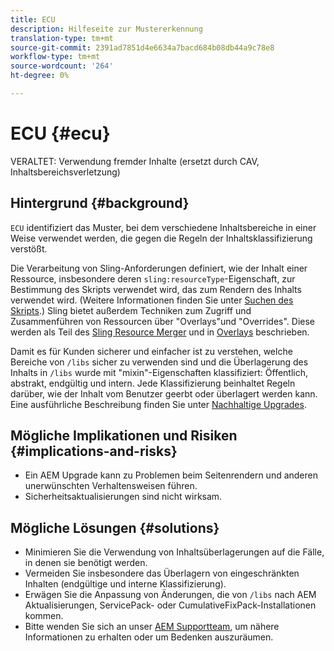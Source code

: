 ```yaml
---
title: ECU
description: Hilfeseite zur Mustererkennung
translation-type: tm+mt
source-git-commit: 2391ad7851d4e6634a7bacd684b08db44a9c78e8
workflow-type: tm+mt
source-wordcount: '264'
ht-degree: 0%

---
```



# ECU {#ecu}

VERALTET: Verwendung fremder Inhalte (ersetzt durch CAV, Inhaltsbereichsverletzung)

## Hintergrund {#background}

`ECU` identifiziert das Muster, bei dem verschiedene Inhaltsbereiche in einer Weise verwendet werden, die gegen die Regeln der Inhaltsklassifizierung verstößt.

Die Verarbeitung von Sling-Anforderungen definiert, wie der Inhalt einer Ressource, insbesondere deren `sling:resourceType`-Eigenschaft, zur Bestimmung des Skripts verwendet wird, das zum Rendern des Inhalts verwendet wird. (Weitere Informationen finden Sie unter [Suchen des Skripts](https://experienceleague.adobe.com/docs/experience-manager-65/developing/introduction/the-basics.html#locating-the-script).) Sling bietet außerdem Techniken zum Zugriff und Zusammenführen von Ressourcen über &quot;Overlays&quot;und &quot;Overrides&quot;. Diese werden als Teil des [Sling Resource Merger](https://experienceleague.adobe.com/docs/experience-manager-65/developing/platform/sling-resource-merger.html) und in [Overlays](https://experienceleague.adobe.com/docs/experience-manager-65/developing/platform/overlays.html) beschrieben.

Damit es für Kunden sicherer und einfacher ist zu verstehen, welche Bereiche von `/libs` sicher zu verwenden sind und die Überlagerung des Inhalts in `/libs` wurde mit &quot;mixin&quot;-Eigenschaften klassifiziert: Öffentlich, abstrakt, endgültig und intern. Jede Klassifizierung beinhaltet Regeln darüber, wie der Inhalt vom Benutzer geerbt oder überlagert werden kann. Eine ausführliche Beschreibung finden Sie unter [Nachhaltige Upgrades](https://experienceleague.adobe.com/docs/experience-manager-65/deploying/upgrading/sustainable-upgrades.html).

## Mögliche Implikationen und Risiken {#implications-and-risks}

* Ein AEM Upgrade kann zu Problemen beim Seitenrendern und anderen unerwünschten Verhaltensweisen führen.
* Sicherheitsaktualisierungen sind nicht wirksam.

## Mögliche Lösungen {#solutions}

* Minimieren Sie die Verwendung von Inhaltsüberlagerungen auf die Fälle, in denen sie benötigt werden.
* Vermeiden Sie insbesondere das Überlagern von eingeschränkten Inhalten (endgültige und interne Klassifizierung).
* Erwägen Sie die Anpassung von Änderungen, die von `/libs` nach AEM Aktualisierungen, ServicePack- oder CumulativeFixPack-Installationen kommen.
* Bitte wenden Sie sich an unser [AEM Supportteam](https://helpx.adobe.com/enterprise/using/support-for-experience-cloud.html), um nähere Informationen zu erhalten oder um Bedenken auszuräumen.
